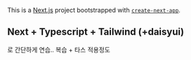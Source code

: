This is a [Next.js](https://nextjs.org/) project bootstrapped with [`create-next-app`](https://github.com/vercel/next.js/tree/canary/packages/create-next-app).

## Next + Typescript + Tailwind (+daisyui)

로 간단하게 연습.. 복습 + 타스 적용정도
